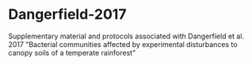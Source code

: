 # Dangerfield-2017
Supplementary material and protocols associated with Dangerfield et al. 2017 "Bacterial communities affected by experimental disturbances to canopy soils of a temperate rainforest"
